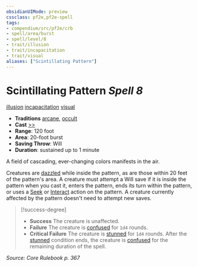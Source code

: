 ```yaml
---
obsidianUIMode: preview
cssclass: pf2e,pf2e-spell
tags:
- compendium/src/pf2e/crb
- spell/area/burst
- spell/level/8
- trait/illusion
- trait/incapacitation
- trait/visual
aliases: ["Scintillating Pattern"]
---
```

# Scintillating Pattern *Spell 8*   
[illusion](illusion.md "Illusion School Trait")  [incapacitation](incapacitation.md "Incapacitation Effect Trait")  [visual](visual.md "Visual Effect Trait")  

- **Traditions** [arcane](arcane.md "Arcane Tradition Trait"), [occult](occult.md "Occult Tradition Trait")
- **Cast** [>>](chapter-9-playing-the-game.md#Actions "Two-Action") 
- **Range**: 120 foot
- **Area**: 20-foot burst
- **Saving Throw**: Will
- **Duration**: sustained up to 1 minute

A field of cascading, ever-changing colors manifests in the air.

Creatures are [dazzled](conditions.md#Dazzled) while inside the pattern, as are those within 20 feet of the pattern's area. A creature must attempt a Will save if it is inside the pattern when you cast it, enters the pattern, ends its turn within the pattern, or uses a [Seek](seek.md) or [Interact](interact.md) action on the pattern. A creature currently affected by the pattern doesn't need to attempt new saves.

> [!success-degree] 
> - **Success** The creature is unaffected.
> - **Failure** The creature is [confused](conditions.md#Confused) for `1d4` rounds.
> - **Critical Failure** The creature is [stunned](conditions.md#Stunned) for `1d4` rounds. After the [stunned](conditions.md#Stunned) condition ends, the creature is [confused](conditions.md#Confused) for the remaining duration of the spell.

*Source: Core Rulebook p. 367*